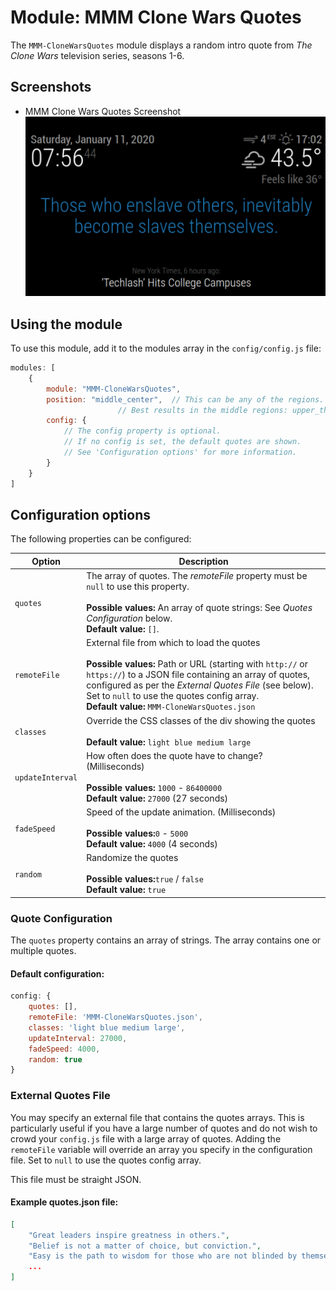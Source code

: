 # Module: MMM Clone Wars Quotes
The `MMM-CloneWarsQuotes` module displays a random intro quote from _The Clone Wars_ television series, seasons 1-6.

## Screenshots
- MMM Clone Wars Quotes Screenshot
![Quotes Screenshot](screenshot.png)

## Using the module

To use this module, add it to the modules array in the `config/config.js` file:
````javascript
modules: [
	{
		module: "MMM-CloneWarsQuotes",
		position: "middle_center",	// This can be any of the regions.
						// Best results in the middle regions: upper_third, middle_center, or lower_third
		config: {
			// The config property is optional.
			// If no config is set, the default quotes are shown.
			// See 'Configuration options' for more information.
		}
	}
]
````

## Configuration options

The following properties can be configured:


| Option           | Description
| ---------------- | -----------
| `quotes`	   | The array of quotes. The _remoteFile_ property must be `null` to use this property.<br><br> **Possible values:** An array of quote strings: See _Quotes Configuration_ below. <br> **Default value:** `[]`.
| `remoteFile`     | External file from which to load the quotes <br><br> **Possible values:** Path or URL (starting with `http://` or `https://`) to a JSON file containing an array of quotes, configured as per the _External Quotes File_ (see below). Set to `null` to use the quotes config array.<br> **Default value:** `MMM-CloneWarsQuotes.json`
| `classes`        | Override the CSS classes of the div showing the quotes <br><br> **Default value:** `light blue medium large`
| `updateInterval` | How often does the quote have to change? (Milliseconds) <br><br> **Possible values:** `1000` - `86400000` <br> **Default value:** `27000` (27 seconds)
| `fadeSpeed`      | Speed of the update animation. (Milliseconds) <br><br> **Possible values:**`0` - `5000` <br> **Default value:** `4000` (4 seconds)
| `random`         | Randomize the quotes <br><br> **Possible values:**`true` / `false` <br> **Default value:** `true`

### Quote Configuration

The `quotes` property contains an array of strings. The array contains one or multiple quotes.

#### Default configuration:
````javascript
config: {
	quotes: [],
	remoteFile: 'MMM-CloneWarsQuotes.json',
	classes: 'light blue medium large',
	updateInterval: 27000,
	fadeSpeed: 4000,
	random: true
}
````


### External Quotes File
You may specify an external file that contains the quotes arrays. This is particularly useful if you have a large number of quotes and do not wish to crowd your `config.js` file with a large array of quotes. Adding the `remoteFile` variable will override an array you specify in the configuration file. Set to `null` to use the quotes config array.

This file must be straight JSON.
#### Example quotes.json file:
````json
[
	"Great leaders inspire greatness in others.",
	"Belief is not a matter of choice, but conviction.",
	"Easy is the path to wisdom for those who are not blinded by themselves.",
	...
]
````

